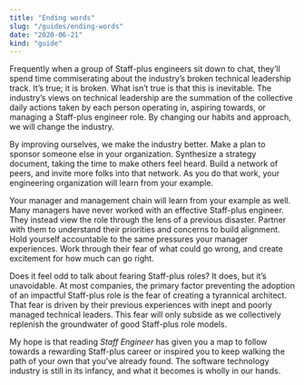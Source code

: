```yaml
---
title: "Ending words"
slug: "/guides/ending-words"
date: "2020-06-21"
kind: "guide"
---
```


Frequently when a group of Staff-plus engineers sit down to chat, they’ll spend time commiserating about the industry’s broken technical leadership track. It’s true; it is broken. What isn’t true is that this is inevitable. The industry’s views on technical leadership are the summation of the collective daily actions taken by each person operating in, aspiring towards, or managing a Staff-plus engineer role. By changing our habits and approach, we will change the industry.

By improving ourselves, we make the industry better. Make a plan to sponsor someone else in your organization. Synthesize a strategy document, taking the time to make others feel heard. Build a network of peers, and invite more folks into that network. As you do that work, your engineering organization will learn from your example.

Your manager and management chain will learn from your example as well. Many managers have never worked with an effective Staff-plus engineer. They instead view the role through the lens of a previous disaster. Partner with them to understand their priorities and concerns to build alignment. Hold yourself accountable to the same pressures your manager experiences. Work through their fear of what could go wrong, and create excitement for how much can go right.

Does it feel odd to talk about fearing Staff-plus roles? It does, but it’s unavoidable. At most companies, the primary factor preventing the adoption of an impactful Staff-plus role is the fear of creating a tyrannical architect. That fear is driven by their previous experiences with inept and poorly managed technical leaders. This fear will only subside as we collectively replenish the groundwater of good Staff-plus role models.

My hope is that reading _Staff Engineer_ has given you a map to follow towards a rewarding Staff-plus career or inspired you to keep walking the path of your own that you’ve already found. The software technology industry is still in its infancy, and what it becomes is wholly in our hands.